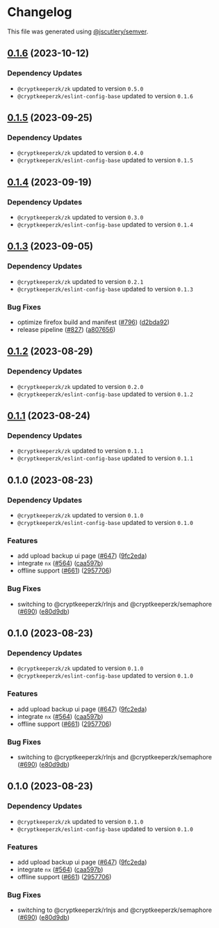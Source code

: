 # Changelog

This file was generated using [@jscutlery/semver](https://github.com/jscutlery/semver).

## [0.1.6](https://github.com/CryptKeeperZK/crypt-keeper-extension/compare/@cryptkeeperzk/merkle-mock-server-0.1.5...@cryptkeeperzk/merkle-mock-server-0.1.6) (2023-10-12)

### Dependency Updates

* `@cryptkeeperzk/zk` updated to version `0.5.0`
* `@cryptkeeperzk/eslint-config-base` updated to version `0.1.6`
## [0.1.5](https://github.com/CryptKeeperZK/crypt-keeper-extension/compare/@cryptkeeperzk/merkle-mock-server-0.1.4...@cryptkeeperzk/merkle-mock-server-0.1.5) (2023-09-25)

### Dependency Updates

* `@cryptkeeperzk/zk` updated to version `0.4.0`
* `@cryptkeeperzk/eslint-config-base` updated to version `0.1.5`
## [0.1.4](https://github.com/CryptKeeperZK/crypt-keeper-extension/compare/@cryptkeeperzk/merkle-mock-server-0.1.3...@cryptkeeperzk/merkle-mock-server-0.1.4) (2023-09-19)

### Dependency Updates

* `@cryptkeeperzk/zk` updated to version `0.3.0`
* `@cryptkeeperzk/eslint-config-base` updated to version `0.1.4`
## [0.1.3](https://github.com/CryptKeeperZK/crypt-keeper-extension/compare/@cryptkeeperzk/merkle-mock-server-0.1.2...@cryptkeeperzk/merkle-mock-server-0.1.3) (2023-09-05)

### Dependency Updates

* `@cryptkeeperzk/zk` updated to version `0.2.1`
* `@cryptkeeperzk/eslint-config-base` updated to version `0.1.3`

### Bug Fixes

* optimize firefox build and manifest ([#796](https://github.com/CryptKeeperZK/crypt-keeper-extension/issues/796)) ([d2bda92](https://github.com/CryptKeeperZK/crypt-keeper-extension/commit/d2bda927621de06f8ec95cbbcc216fb1a73d154c))
* release pipeline ([#827](https://github.com/CryptKeeperZK/crypt-keeper-extension/issues/827)) ([a807656](https://github.com/CryptKeeperZK/crypt-keeper-extension/commit/a807656225317a410ce74a92243b634fcea84015))

## [0.1.2](https://github.com/CryptKeeperZK/crypt-keeper-extension/compare/@cryptkeeperzk/merkle-mock-server-0.1.1...@cryptkeeperzk/merkle-mock-server-0.1.2) (2023-08-29)

### Dependency Updates

* `@cryptkeeperzk/zk` updated to version `0.2.0`
* `@cryptkeeperzk/eslint-config-base` updated to version `0.1.2`
## [0.1.1](https://github.com/CryptKeeperZK/crypt-keeper-extension/compare/@cryptkeeperzk/merkle-mock-server-0.1.0...@cryptkeeperzk/merkle-mock-server-0.1.1) (2023-08-24)

### Dependency Updates

* `@cryptkeeperzk/zk` updated to version `0.1.1`
* `@cryptkeeperzk/eslint-config-base` updated to version `0.1.1`
## 0.1.0 (2023-08-23)

### Dependency Updates

* `@cryptkeeperzk/zk` updated to version `0.1.0`
* `@cryptkeeperzk/eslint-config-base` updated to version `0.1.0`

### Features

* add upload backup ui page ([#647](https://github.com/CryptKeeperZK/crypt-keeper-extension/issues/647)) ([9fc2eda](https://github.com/CryptKeeperZK/crypt-keeper-extension/commit/9fc2edad53b53f323020cb03e6523c96dce41258))
* integrate `nx` ([#564](https://github.com/CryptKeeperZK/crypt-keeper-extension/issues/564)) ([caa597b](https://github.com/CryptKeeperZK/crypt-keeper-extension/commit/caa597b7ba3acabd98502f8e860b482702887263))
* offline support ([#661](https://github.com/CryptKeeperZK/crypt-keeper-extension/issues/661)) ([2957706](https://github.com/CryptKeeperZK/crypt-keeper-extension/commit/2957706276d7f9b55ed8dcbd68d9bfbc5cba866e))


### Bug Fixes

* switching to @cryptkeeperzk/rlnjs and @cryptkeeperzk/semaphore ([#690](https://github.com/CryptKeeperZK/crypt-keeper-extension/issues/690)) ([e80d9db](https://github.com/CryptKeeperZK/crypt-keeper-extension/commit/e80d9db21d8187ec88408a02f8c7785347b9f541))

## 0.1.0 (2023-08-23)

### Dependency Updates

* `@cryptkeeperzk/zk` updated to version `0.1.0`
* `@cryptkeeperzk/eslint-config-base` updated to version `0.1.0`

### Features

* add upload backup ui page ([#647](https://github.com/CryptKeeperZK/crypt-keeper-extension/issues/647)) ([9fc2eda](https://github.com/CryptKeeperZK/crypt-keeper-extension/commit/9fc2edad53b53f323020cb03e6523c96dce41258))
* integrate `nx` ([#564](https://github.com/CryptKeeperZK/crypt-keeper-extension/issues/564)) ([caa597b](https://github.com/CryptKeeperZK/crypt-keeper-extension/commit/caa597b7ba3acabd98502f8e860b482702887263))
* offline support ([#661](https://github.com/CryptKeeperZK/crypt-keeper-extension/issues/661)) ([2957706](https://github.com/CryptKeeperZK/crypt-keeper-extension/commit/2957706276d7f9b55ed8dcbd68d9bfbc5cba866e))


### Bug Fixes

* switching to @cryptkeeperzk/rlnjs and @cryptkeeperzk/semaphore ([#690](https://github.com/CryptKeeperZK/crypt-keeper-extension/issues/690)) ([e80d9db](https://github.com/CryptKeeperZK/crypt-keeper-extension/commit/e80d9db21d8187ec88408a02f8c7785347b9f541))

## 0.1.0 (2023-08-23)

### Dependency Updates

* `@cryptkeeperzk/zk` updated to version `0.1.0`
* `@cryptkeeperzk/eslint-config-base` updated to version `0.1.0`

### Features

* add upload backup ui page ([#647](https://github.com/CryptKeeperZK/crypt-keeper-extension/issues/647)) ([9fc2eda](https://github.com/CryptKeeperZK/crypt-keeper-extension/commit/9fc2edad53b53f323020cb03e6523c96dce41258))
* integrate `nx` ([#564](https://github.com/CryptKeeperZK/crypt-keeper-extension/issues/564)) ([caa597b](https://github.com/CryptKeeperZK/crypt-keeper-extension/commit/caa597b7ba3acabd98502f8e860b482702887263))
* offline support ([#661](https://github.com/CryptKeeperZK/crypt-keeper-extension/issues/661)) ([2957706](https://github.com/CryptKeeperZK/crypt-keeper-extension/commit/2957706276d7f9b55ed8dcbd68d9bfbc5cba866e))


### Bug Fixes

* switching to @cryptkeeperzk/rlnjs and @cryptkeeperzk/semaphore ([#690](https://github.com/CryptKeeperZK/crypt-keeper-extension/issues/690)) ([e80d9db](https://github.com/CryptKeeperZK/crypt-keeper-extension/commit/e80d9db21d8187ec88408a02f8c7785347b9f541))
